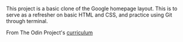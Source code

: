This project is a basic clone of the Google homepage layout.  This is to serve as a refresher on basic HTML and CSS, and practice using Git through terminal.

From The Odin Project's [curriculum](http://www.theodinproject.com/courses/web-development-101/lessons/html-css)
